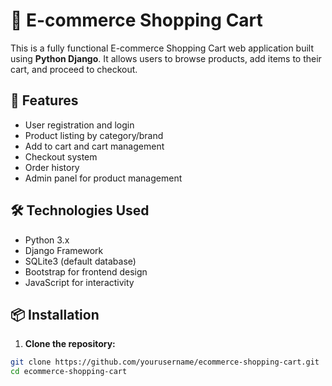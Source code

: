 # 🛒 E-commerce Shopping Cart

This is a fully functional E-commerce Shopping Cart web application built using **Python Django**. It allows users to browse products, add items to their cart, and proceed to checkout.

## 🚀 Features

- User registration and login
- Product listing by category/brand
- Add to cart and cart management
- Checkout system
- Order history
- Admin panel for product management

## 🛠️ Technologies Used

- Python 3.x
- Django Framework
- SQLite3 (default database)
- Bootstrap for frontend design
- JavaScript for interactivity

## 📦 Installation

1. **Clone the repository:**

```bash
git clone https://github.com/yourusername/ecommerce-shopping-cart.git
cd ecommerce-shopping-cart
